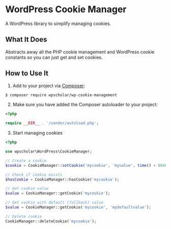 # WordPress Cookie Manager
A WordPress library to simplify managing cookies.

## What It Does
Abstracts away all the PHP cookie management and WordPress cookie constants so you can just get and set cookies. 

## How to Use It

1. Add to your project via [Composer](https://getcomposer.org/):

```bash
$ composer require wpscholar/wp-cookie-management
```

2. Make sure you have added the Composer autoloader to your project:

```php
<?php

require __DIR__ . '/vendor/autoload.php';
```

3. Start managing cookies

```php
<?php

use wpscholar\WordPress\CookieManager;

// Create a cookie
$cookie = CookieManager::setCookie('mycookie', 'myvalue', time() + 86400); // Expires one day from now

// Check if cookie exists
$hasCookie = CookieManager::hasCookie('mycookie');

// Get cookie value
$value = CookieManager::getCookie('mycookie');

// Get cookie with default (fallback) value
$value = CookieManager::getCookie('mycookie', 'mydefaultvalue');

// Delete cookie
CookieManager::deleteCookie('mycookie');
```
